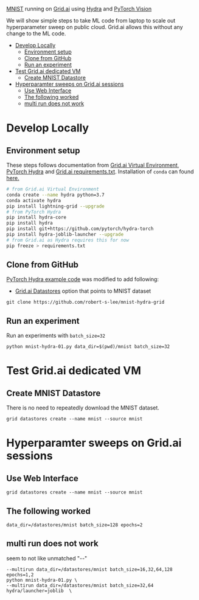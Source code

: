 [MNIST](http://yann.lecun.com/exdb/mnist/) running on [Grid.ai](https://www.grid.ai/) using      [Hydra](https://hydra.cc) and 
[PyTorch Vision](https://pytorch.org/vision/stable/index.html) 

We will show simple steps to take ML code from laptop to scale out hyperparameter sweep on public cloud.  Grid.ai allows this without any change to the ML code.  

- [Develop Locally](#develop-locally)
  - [Environment setup](#environment-setup)
  - [Clone from GitHub](#clone-from-github)
  - [Run an experiment](#run-an-experiment)
- [Test Grid.ai dedicated VM](#test-gridai-dedicated-vm)
  - [Create MNIST Datastore](#create-mnist-datastore)
- [Hyperparamter sweeps on Grid.ai sessions](#hyperparamter-sweeps-on-gridai-sessions)
  - [Use Web Interface](#use-web-interface)
  - [The following worked](#the-following-worked)
  - [multi run does not work](#multi-run-does-not-work)

# Develop Locally

## Environment setup

These steps follows documentation from 
[Grid.ai Virtual Environment](https://docs.grid.ai/products/global-cli-configs/virtual-environments), 
[PyTorch Hydra](https://github.com/pytorch/hydra-torch) and 
[Grid.ai requirements.txt](https://docs.grid.ai/products/run-run-and-sweep-github-files/script-dependencies#handling-requirements).  Installation of `conda` can found [here.](https://docs.conda.io/en/latest/miniconda.html)
 
``` bash
# from Grid.ai Virtual Environment
conda create --name hydra python=3.7
conda activate hydra
pip install lightning-grid --upgrade
# from PyTorch Hydra
pip install hydra-core
pip install hydra
pip install git+https://github.com/pytorch/hydra-torch
pip install hydra-joblib-launcher --upgrade
# from Grid.ai as Hydra requires this for now
pip freeze > requirements.txt
```

## Clone from GitHub
[PyTorch Hydra example code](https://github.com/pytorch/hydra-torch/blob/master/examples/mnist_00.md) was modified to add following:
- [Grid.ai Datastores](https://docs.grid.ai/products/add-data-to-grid-datastores) option that points to MNIST dataset
 
```
git clone https://github.com/robert-s-lee/mnist-hydra-grid
```
## Run an experiment
Run an experiments with `batch_size=32` 
```
python mnist-hydra-01.py data_dir=$(pwd)/mnist batch_size=32
```

# Test Grid.ai dedicated VM

## Create MNIST Datastore
There is no need to repeatedly download the MNIST dataset.
```
grid datastores create --name mnist --source mnist
```

# Hyperparamter sweeps on Grid.ai sessions

## Use Web Interface 
```
grid datastores create --name mnist --source mnist
```


## The following worked

```
data_dir=/datastores/mnist batch_size=128 epochs=2
```

## multi run does not work
seem to not like unmatched "--"
```
--multirun data_dir=/datastores/mnist batch_size=16,32,64,128 epochs=1,2
python mnist-hydra-01.py \
--multirun data_dir=/datastores/mnist batch_size=32,64 hydra/launcher=joblib  \
```

